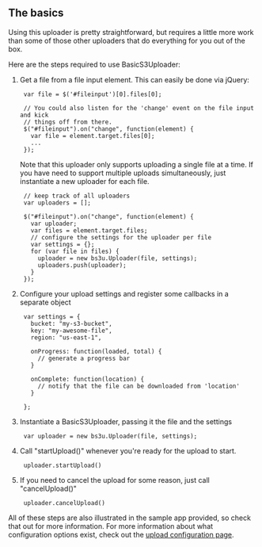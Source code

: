 ## The basics

Using this uploader is pretty straightforward, but requires a little more work
than some of those other uploaders that do everything for you out of the box.

Here are the steps required to use BasicS3Uploader:

1. Get a file from a file input element. This can easily be done via jQuery:

        var file = $('#fileinput')[0].files[0];

        // You could also listen for the 'change' event on the file input and kick
        // things off from there.
        $("#fileinput").on("change", function(element) {
          var file = element.target.files[0];
          ...
        });

    Note that this uploader only supports uploading a single file at a time. If you
    have need to support multiple uploads simultaneously, just instantiate a new
    uploader for each file.

        // keep track of all uploaders
        var uploaders = [];

        $("#fileinput").on("change", function(element) {
          var uploader;
          var files = element.target.files;
          // configure the settings for the uploader per file
          var settings = {};
          for (var file in files) {
            uploader = new bs3u.Uploader(file, settings);
            uploaders.push(uploader);
          }
        });

2. Configure your upload settings and register some callbacks in a separate object

        var settings = {
          bucket: "my-s3-bucket",
          key: "my-awesome-file",
          region: "us-east-1",

          onProgress: function(loaded, total) {
            // generate a progress bar
          }

          onComplete: function(location) {
            // notify that the file can be downloaded from 'location'
          }

        };

3. Instantiate a BasicS3Uploader, passing it the file and the settings

        var uploader = new bs3u.Uploader(file, settings);

4. Call "startUpload()" whenever you're ready for the upload to start.

        uploader.startUpload()

5. If you need to cancel the upload for some reason, just call "cancelUpload()"

        uploader.cancelUpload()

All of these steps are also illustrated in the sample app provided, so check
that out for more information. For more information about what configuration 
options exist, check out the [upload configuration page](https://github.com/jandritsch/basic_s3_uploader/wiki/Configuration).

